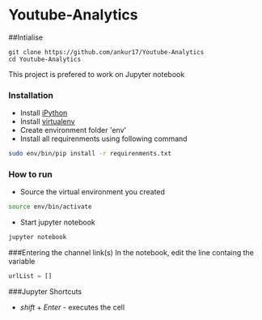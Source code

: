 # Youtube-Analytics

##Intialise
```
git clone https://github.com/ankur17/Youtube-Analytics
cd Youtube-Analytics
```

This project is prefered to work on Jupyter notebook

### Installation
  - Install [iPython](https://ipython.org)
  - Install [virtualenv](https://virtualenv.pypa.io)
  - Create environment folder 'env'
  - Install all requirenments using following command
```sh 
sudo env/bin/pip install -r requirenments.txt
```

### How to run
  - Source the virtual environment you created
```sh 
source env/bin/activate
```
  - Start jupyter notebook
```sh 
jupyter notebook
```

###Entering the channel link(s)
In the notebook, edit the line containg the variable
```python
urlList = []
```

###Jupyter Shortcuts
  - *shift* + *Enter* -  executes the cell
